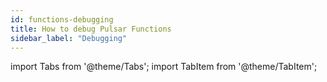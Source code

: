 ```yaml
---
id: functions-debugging
title: How to debug Pulsar Functions
sidebar_label: "Debugging"
---
```


import Tabs from '@theme/Tabs';
import TabItem from '@theme/TabItem';
